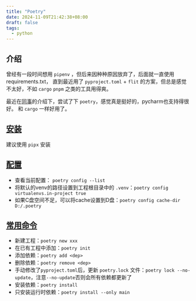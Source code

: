 ```yaml
---
title: "Poetry"
date: 2024-11-09T21:42:38+08:00
draft: false
tags:
  - python
---
```


## 介绍

曾经有一段时间想用 `pipenv` ，但后来因种种原因放弃了，后面就一直使用 requirements.txt，
直到最近用了 `pyproject.toml` + `flit` 的方案，但总是感觉不太好，不如 `cargo` `pnpm` 之类的工具用得爽。

最近在[同事](https://rustcc.com.cn/)的介绍下，尝试了下 `poetry`，感觉真是挺好的，pycharm也支持得很好。
和 `cargo` 一样好用了。

## [安装](https://python-poetry.org/docs/#installation)

建议使用 `pipx` 安装

## [配置](https://python-poetry.org/docs/configuration/)

- 查看当前配置： `poetry config --list`
- 将默认的venv的路径设置到工程根目录中的 `.venv`：`poetry config virtualenvs.in-project true`
- 如果C盘空间不足，可以将cache设置到D盘：`poetry config cache-dir D:/.poetry`

## [常用命令](https://python-poetry.org/docs/cli/)

- 新建工程：`poetry new xxx`
- 在已有工程中添加：`poetry init`
- 添加依赖：`poetry add <dep>`
- 删除依赖：`poetry remove <dep>`
- 手动修改了`pyproject.toml`后，更新 `poetry.lock` 文件：`poetry lock --no-update`，注意`--no-update`否则会所有依赖都更新了
- 安装依赖：`poetry install`
- 只安装运行时依赖：`poetry install --only main`
